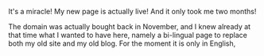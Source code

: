 It's a miracle! My new page is actually live! And it only took me two months!

The domain was actually bought back in November, and I knew already at that time what I wanted to have here, namely a bi-lingual page to replace both my old site and my old blog. For the moment it is only in English, 
